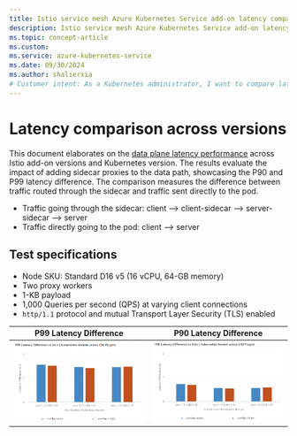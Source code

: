 ```yaml
---
title: Istio service mesh Azure Kubernetes Service add-on latency comparison
description: Istio service mesh Azure Kubernetes Service add-on latency compared across addon versions
ms.topic: concept-article
ms.custom:
ms.service: azure-kubernetes-service
ms.date: 09/30/2024
ms.author: shalierxia
# Customer intent: As a Kubernetes administrator, I want to compare latency performance across different Istio add-on versions, so that I can optimize the service mesh configuration for my applications.
---
```


# Latency comparison across versions
This document elaborates on the [data plane latency performance](./istio-scale.md#data-plane-performance) across Istio add-on versions and Kubernetes version. The results evaluate the impact of adding sidecar proxies to the data path, showcasing the P90 and P99 latency difference. The comparison measures the difference between traffic routed through the sidecar and traffic sent directly to the pod.
- Traffic going through the sidecar: client --> client-sidecar --> server-sidecar --> server
- Traffic directly going to the pod: client --> server

## Test specifications
- Node SKU: Standard D16 v5 (16 vCPU, 64-GB memory)
- Two proxy workers
- 1-KB payload
- 1,000 Queries per second (QPS) at varying client connections
- `http/1.1` protocol and mutual Transport Layer Security (TLS) enabled

| P99 Latency Difference | P90 Latency Difference |
|:-------------------------:|:-------------------------:|
[ ![Diagram that compares P99 Latency Difference vs Istio \| Kubernetes Version across CNI Plugins.](./media/aks-istio-addon/latency-comparison/p99.png) ](./media/aks-istio-addon/latency-comparison/p99.png#lightbox) |  [ ![Diagram that compares P90 Latency Difference vs Istio \| Kubernetes Version across CNI Plugins.](./media/aks-istio-addon/latency-comparison/p90.png) ](./media/aks-istio-addon/latency-comparison/p90.png#lightbox)
